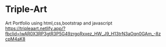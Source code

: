 # Triple-Art
Art Portfolio using html,css,bootstrap and javascript
https://tripleaart.netlify.app/?fbclid=IwAR0X3RP3gtR3P5G49zrgoRxxez_HW_J9_H13trN3aOqn0GAm_-8zcpM4aK8
